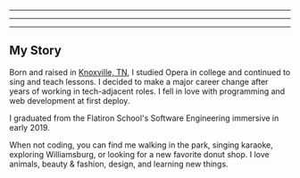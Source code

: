 
---
---

---
## My Story
Born and raised in [Knoxville, TN](https://en.wikipedia.org/wiki/Knoxville,_Tennessee), I studied Opera in college and continued to sing and teach lessons. I decided to make a major career change after years of working in tech-adjacent roles. I fell in love with programming and web development at first deploy.


I graduated from the Flatiron School's Software Engineering immersive in early 2019.


When not coding, you can find me walking in the park, singing karaoke, exploring Williamsburg, or looking for a new favorite donut shop. I love animals, beauty & fashion, design, and learning new things.
